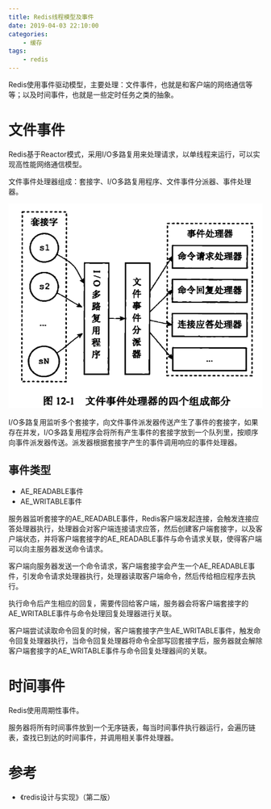 ```yaml
---
title: Redis线程模型及事件
date: 2019-04-03 22:10:00
categories: 
	- 缓存
tags:
	- redis
---
```


Redis使用事件驱动模型，主要处理：文件事件，也就是和客户端的网络通信等等；以及时间事件，也就是一些定时任务之类的抽象。

<!--more-->

# 文件事件

Redis基于Reactor模式，采用I/O多路复用来处理请求，以单线程来运行，可以实现高性能网络通信模型。

文件事件处理器组成：套接字、I/O多路复用程序、文件事件分派器、事件处理器。

![event-1](./Redis线程模型及事件/event-1.png)

I/O多路复用监听多个套接字，向文件事件派发器传送产生了事件的套接字，如果存在并发，I/O多路复用程序会将所有产生事件的套接字放到一个队列里，按顺序向事件派发器传送。派发器根据套接字产生的事件调用响应的事件处理器。

## 事件类型

- AE_READABLE事件
- AE_WRITABLE事件

服务器监听套接字的AE_READABLE事件，Redis客户端发起连接，会触发连接应答处理器执行，处理器会对客户端连接请求应答，然后创建客户端套接字，以及客户端状态，并将客户端套接字的AE_READABLE事件与命令请求关联，使得客户端可以向主服务器发送命令请求。

客户端向服务器发送一个命令请求，客户端套接字会产生一个AE_READABLE事件，引发命令请求处理器执行，处理器读取客户端命令，然后传给相应程序去执行。

执行命令后产生相应的回复，需要传回给客户端，服务器会将客户端套接字的AE_WRITABLE事件与命令处理回复处理器进行关联。

客户端尝试读取命令回复的时候，客户端套接字产生AE_WRITABLE事件，触发命令回复处理器执行，当命令回复处理器将命令全部写回套接字后，服务器就会解除客户端套接字的AE_WRITABLE事件与命令回复处理器间的关联。

# 时间事件

Redis使用周期性事件。

服务器将所有时间事件放到一个无序链表，每当时间事件执行器运行，会遍历链表，查找已到达的时间事件，并调用相关事件处理器。



# 参考

- 《redis设计与实现》（第二版）